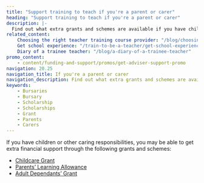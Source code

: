 ```yaml
---
title: "Support training to teach if you're a parent or carer"
heading: "Support training to teach if you're a parent or carer"
description: |-
  Find out what extra grants and schemes are available if you have children or other caring responsibilities.
related_content:
    Choosing the right teacher training course provider: "/blog/choosing-the-right-teacher-training-course-provider"
    Get school experience: "/train-to-be-a-teacher/get-school-experience"
    Diary of a trainee teacher: "/blog/a-diary-of-a-trainee-teacher"
promo_content:
    - content/funding-and-support/promos/get-adviser-support-promo
navigation: 20.25
navigation_title: If you're a parent or carer
navigation_description: Find out what extra grants and schemes are available if you have children or other caring responsibilities.
keywords:
    - Bursaries
    - Bursary
    - Scholarship
    - Scholarships
    - Grant
    - Parents
    - Carers
---
```


If you have children or other caring responsibilities, you may be able to get extra financial support through the following grants and schemes:

- [Childcare Grant](https://www.gov.uk/childcare-grant)
- [Parents’ Learning Allowance](https://www.gov.uk/parents-learning-allowance)
- [Adult Dependants’ Grant](https://www.gov.uk/adult-dependants-grant)
